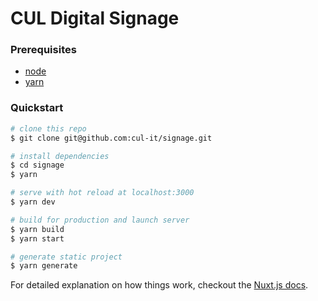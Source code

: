 # CUL Digital Signage

### Prerequisites
* [node](https://nodejs.org)
* [yarn](https://yarnpkg.com)

### Quickstart

``` bash
# clone this repo
$ git clone git@github.com:cul-it/signage.git

# install dependencies
$ cd signage
$ yarn

# serve with hot reload at localhost:3000
$ yarn dev

# build for production and launch server
$ yarn build
$ yarn start

# generate static project
$ yarn generate
```

For detailed explanation on how things work, checkout the [Nuxt.js docs](https://nuxtjs.org/guide).
